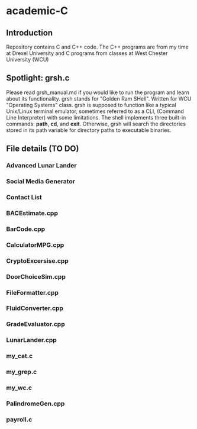 # academic-C
## Introduction
Repository contains C and C++ code. The C++ programs are from my time at Drexel University and C programs from classes at West Chester University (WCU)
## Spotlight: grsh.c
Please read grsh_manual.md if you would like to run the program and learn about its functionality. 
grsh stands for "Golden Ram SHell". Written for WCU "Operating Systems" class. grsh is supposed to function like a typical Unix/Linux terminal emulator, sometimes referred to as a CLI, (Command Line Interpreter) with some limitations. The shell implements three built-in commands: **path**, **cd**, and **exit**. Otherwise, grsh will search the directories stored in its path variable for directory paths to executable binaries. 
## File details (TO DO)
### Advanced Lunar Lander

### Social Media Generator

### Contact List

### BACEstimate.cpp

### BarCode.cpp

### CalculatorMPG.cpp

### CryptoExcersise.cpp

### DoorChoiceSim.cpp

### FileFormatter.cpp

### FluidConverter.cpp

### GradeEvaluator.cpp

### LunarLander.cpp

### my_cat.c

### my_grep.c

### my_wc.c

### PalindromeGen.cpp

### payroll.c